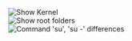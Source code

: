 ![Show Kernel](https://postimg.cc/jDv9sghJ)  
![Show root folders](https://postimg.cc/FdZ5LryD)  
![Command 'su', 'su -' differences](https://postimg.cc/7GsCNkDn)
